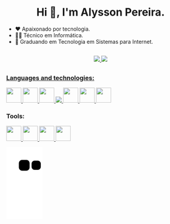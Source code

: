 <h1 align="center">Hi 👋, I'm Alysson Pereira.</h1>

- ❤️ Apaixonado por tecnologia.
- 👨‍💻 Técnico em Informática.
- 🌱 Graduando em Tecnologia em Sistemas para Internet.

##

<div align="center">
<a href="https://github.com/seu-usuário-aqui">
<img height="180em" src="https://github-readme-stats.vercel.app/api/top-langs/?username=AlyssonP&layout=compact&langs_count=7&theme=dracula"/>
<img height="180em" src="https://github-readme-stats.vercel.app/api?username=AlyssonP&show_icons=true&theme=dracula&include_all_commits=true&count_private=true"/>
</div>

##

<div style="display: inline_block">
  <h3 align="left">Languages and technologies:</h3>
  <a href="https://www.python.org/" target="_blank">
    <img src="https://cdn.jsdelivr.net/gh/devicons/devicon/icons/python/python-original.svg" width="40" height="40"/>
  </a>
  <a href="https://developer.mozilla.org/pt-BR/docs/Web/HTML" target="_blank"> 
    <img src="https://cdn.jsdelivr.net/gh/devicons/devicon/icons/html5/html5-original-wordmark.svg" width="40" height="40"/>
  </a>
  <a href="https://www.javascript.com/" target="_blank"> 
    <img src="https://cdn.jsdelivr.net/gh/devicons/devicon/icons/javascript/javascript-original.svg" width="40" height="40"/>
  </a>
  <a href="https://nodejs.org/en/" target="_blank"> 
    <img src="https://cdn.jsdelivr.net/gh/devicons/devicon/icons/nodejs/nodejs-original-wordmark.svg" width="40"/>
  </a>
  <a href="https://pt-br.reactjs.org/" target="_blank"> 
    <img src="https://cdn.jsdelivr.net/gh/devicons/devicon/icons/react/react-original.svg" width="40" height="40"/>
  </a>
  <a href="https://www.typescriptlang.org/" target="_blank"> 
    <img src="https://cdn.jsdelivr.net/gh/devicons/devicon/icons/typescript/typescript-original.svg" width="40" height="40"/>
  </a>
  <a href="https://www.postgresql.org/" target="_blank"> 
    <img src="https://cdn.jsdelivr.net/gh/devicons/devicon/icons/postgresql/postgresql-original-wordmark.svg" width="40" height="40"/>
  </a>
</div>
          
<div style="display: inline_block">
  <h3 align="left">Tools:</h3>
  <a href="https://git-scm.com/" target="_blank"> 
    <img src="https://cdn.jsdelivr.net/gh/devicons/devicon/icons/git/git-original.svg" width="40" height="40"/>
  </a>
  <a href="https://github.com/" target="_blank"> 
    <img src="https://cdn.jsdelivr.net/gh/devicons/devicon/icons/github/github-original.svg" width="40" height="40"/>
  </a>
  <a href="https://insomnia.rest/" target="_blank"> 
    <img src="https://github.com/get-icon/geticon/blob/master/icons/insomnia.svg" width="40" height="40"/>
  </a>
  <a href="https://www.figma.com/" target="_blank"> 
    <img src="https://cdn.jsdelivr.net/gh/devicons/devicon/icons/figma/figma-original.svg" width="40" height="40"/>
  </a>
</div>


![Snake animation](https://github.com/AlyssonP/AlyssonP/blob/output/github-contribution-grid-snake.svg)

